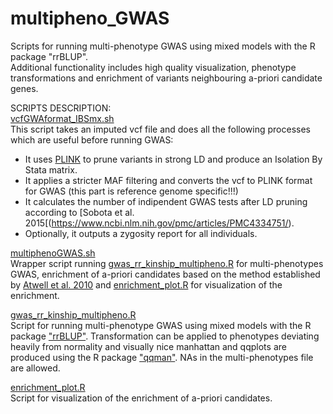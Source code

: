 # multipheno_GWAS
Scripts for running multi-phenotype GWAS using mixed models with the R package "rrBLUP".<br/>
Additional functionality includes high quality visualization, phenotype transformations and enrichment of variants neighbouring a-priori candidate genes.


SCRIPTS DESCRIPTION: <br/>
[vcfGWAformat_IBSmx.sh](https://github.com/Dario-Galanti/multipheno_GWAS/blob/main/vcfGWAformat_IBSmx.sh)<br/>
This script takes an imputed vcf file and does all the following processes which are useful before running GWAS:<br/>
- It uses [PLINK](https://www.cog-genomics.org/plink/) to prune variants in strong LD and produce an Isolation By Stata matrix.<br/>
- It applies a stricter MAF filtering and converts the vcf to PLINK format for GWAS (this part is reference genome specific!!!)<br/>
- It calculates the number of indipendent GWAS tests after LD pruning according to [Sobota et al. 2015[(https://www.ncbi.nlm.nih.gov/pmc/articles/PMC4334751/).
- Optionally, it outputs a zygosity report for all individuals.

[multiphenoGWAS.sh](https://github.com/Dario-Galanti/multipheno_GWAS/blob/main/multiphenoGWAS.sh)<br/>
Wrapper script running [gwas_rr_kinship_multipheno.R](https://github.com/Dario-Galanti/multipheno_GWAS/blob/main/sderio_gwas_multipheno_BinAC.sh) for multi-phenotypes GWAS, enrichment of a-priori candidates based on the method established by [Atwell et al. 2010](https://www.nature.com/articles/nature08800) and [enrichment_plot.R](https://github.com/Dario-Galanti/multipheno_GWAS/blob/main/enrichment_plot.R) for visualization of the enrichment.

[gwas_rr_kinship_multipheno.R](https://github.com/Dario-Galanti/multipheno_GWAS/blob/main/gwas_rr_kinship_multipheno.R)<br/>
Script for running multi-phenotype GWAS using mixed models with the R package ["rrBLUP"](https://cran.r-project.org/web/packages/rrBLUP/index.html). Transformation can be applied to phenotypes deviating heavily from normality and visually nice manhattan and qqplots are produced using the R package ["qqman"](https://cran.r-project.org/web/packages/qqman/index.html). NAs in the multi-phenotypes file are allowed.

[enrichment_plot.R](https://github.com/Dario-Galanti/multipheno_GWAS/blob/main/enrichment_plot.R)<br/>
Script for visualization of the enrichment of a-priori candidates.
